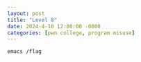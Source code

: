 ```yaml
---
layout: post
title: "Level 8"
date: 2024-4-10 12:00:00 -0000
categories: [pwn college, program misuse]
---
```


```bash
emacs /flag
```